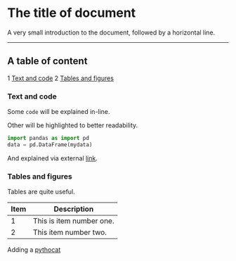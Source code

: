 # The title of document

A very small introduction to the document, followed by a horizontal line.

---

## A table of content

1 [Text and code](#text-and-code)
2 [Tables and figures](#tables-and-figures)

### Text and code

Some `code` will be explained in-line.

Other will be highlighted to better readability.

```python
import pandas as import pd
data = pd.DataFrame(mydata)
```

And explained via external [link](https://pandas.pydata.org/).

### Tables and figures

Tables are quite useful. 

| Item | Description |
| --- | --- |
| 1   | This is item number one. |
| 2 | This item number two. |

Adding a [pythocat](https://octodex.github.com/images/pythocat.png)
